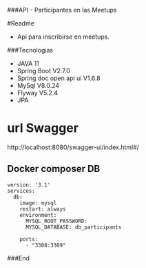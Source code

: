###API - Participantes en las Meetups

#Readme

- Api para inscribirse en meetups.

###Tecnologias
- JAVA 11
- Spring Boot V2.7.0
- Spring doc open api ui V1.6.8
- MySql V8.0.24
- Flyway V5.2.4
- JPA

# url Swagger

http://localhost:8080/swagger-ui/index.html#/

## Docker composer DB
    version: '3.1'
    services:
      db:
        image: mysql
        restart: always
        environment:
          MYSQL_ROOT_PASSWORD:
          MYSQL_DATABASE: db_participants

        ports:
          - "3308:3309"


###End